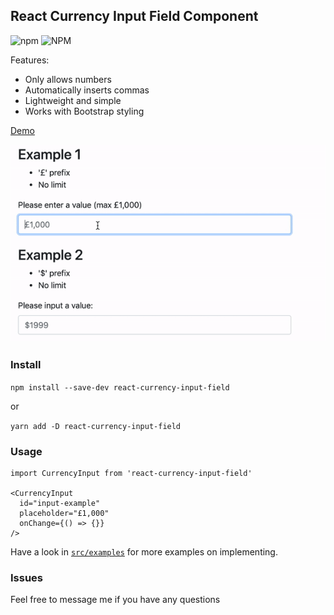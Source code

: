 ## React Currency Input Field Component

![npm](https://img.shields.io/npm/v/react-currency-input-field) ![NPM](https://img.shields.io/npm/l/react-currency-input-field)

Features:

- Only allows numbers
- Automatically inserts commas
- Lightweight and simple
- Works with Bootstrap styling

[Demo](https://cchanxzy.github.io/React-Currency-Input-Field)

![React Currency Input Demo](demo/demo.gif)

### Install

`npm install --save-dev react-currency-input-field`

or

`yarn add -D react-currency-input-field`

### Usage

```
import CurrencyInput from 'react-currency-input-field'

<CurrencyInput
  id="input-example"
  placeholder="£1,000"
  onChange={() => {}}
/>
```

Have a look in [`src/examples`](https://github.com/cchanxzy/React-Currency-Input-Field/tree/master/src/examples) for more examples on implementing.

### Issues

Feel free to message me if you have any questions
